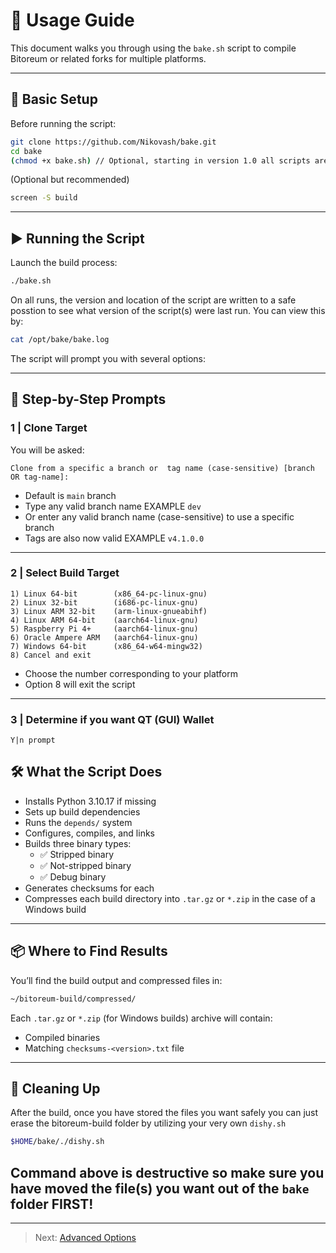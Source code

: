 # 🚀 Usage Guide

This document walks you through using the `bake.sh` script to compile Bitoreum or related forks for multiple platforms.

---

## 🧱 Basic Setup

Before running the script:

```bash
git clone https://github.com/Nikovash/bake.git
cd bake
(chmod +x bake.sh) // Optional, starting in version 1.0 all scripts are deployed with executable flags
```

(Optional but recommended)

```bash
screen -S build
```

---

## ▶️ Running the Script

Launch the build process:

```bash
./bake.sh
```

On all runs, the version and location of the script are written to a safe posstion to see what version of the script(s) were last run. You can view this by:

```bash
cat /opt/bake/bake.log
```

The script will prompt you with several options:

---

## 📌 Step-by-Step Prompts

### 1 | Clone Target

You will be asked:

```
Clone from a specific a branch or  tag name (case-sensitive) [branch OR tag-name]:
```
- Default is `main` branch
- Type any valid branch name EXAMPLE `dev`
- Or enter any valid branch name (case-sensitive) to use a specific branch
- Tags are also now valid EXAMPLE `v4.1.0.0`

---

### 2 | Select Build Target

```
1) Linux 64-bit        (x86_64-pc-linux-gnu)
2) Linux 32-bit        (i686-pc-linux-gnu)
3) Linux ARM 32-bit    (arm-linux-gnueabihf)
4) Linux ARM 64-bit    (aarch64-linux-gnu)
5) Raspberry Pi 4+     (aarch64-linux-gnu)
6) Oracle Ampere ARM   (aarch64-linux-gnu)
7) Windows 64-bit      (x86_64-w64-mingw32)
8) Cancel and exit
```

- Choose the number corresponding to your platform
- Option 8 will exit the script
---

### 3 | Determine if you want QT (GUI) Wallet
```
Y|n prompt
```

## 🛠️ What the Script Does

- Installs Python 3.10.17 if missing
- Sets up build dependencies
- Runs the `depends/` system
- Configures, compiles, and links
- Builds three binary types:
  - ✅ Stripped binary
  - ✅ Not-stripped binary
  - ✅ Debug binary
- Generates checksums for each
- Compresses each build directory into `.tar.gz` or `*.zip` in the case of a Windows build

---

## 📦 Where to Find Results

You’ll find the build output and compressed files in:

```bash
~/bitoreum-build/compressed/
```

Each `.tar.gz` or `*.zip` (for Windows builds) archive will contain:

- Compiled binaries
- Matching `checksums-<version>.txt` file

---

## 🧹 Cleaning Up

After the build, once you have stored the files you want safely you can just erase the bitoreum-build folder by utilizing your very own `dishy.sh`

```bash
$HOME/bake/./dishy.sh
```
## Command above is destructive so make sure you have moved the file(s) you want out of the `bake` folder FIRST!
---

> Next: [Advanced Options](advanced-options.md)
